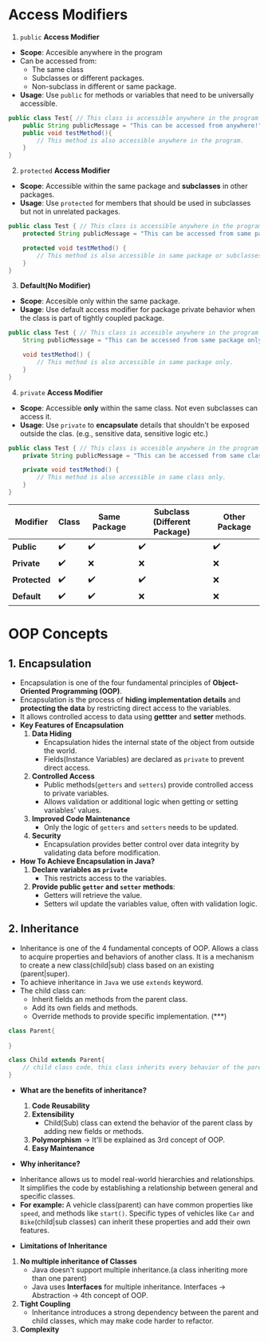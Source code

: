 # Access Modifiers
1. `public` **Access Modifier**
* **Scope**: Accesible anywhere in the program
* Can be accessed from:
    * The same class
    * Subclasses or different packages.
    * Non-subclass in different or same package.
* **Usage**: Use `public` for methods or variables that need to be universally accessible.
```java
public class Test{ // This class is accessible anywhere in the program
    public String publicMessage = "This can be accessed from anywhere!";
    public void testMethod(){
        // This method is also accessible anywhere in the program.
    }
} 
```
2. `protected` **Access Modifier**
* **Scope**: Accessible within the same package and **subclasses** in other packages.
* **Usage**: Use `protected` for members that should be used in subclasses but not in unrelated packages.
```java
public class Test { // This class is accessible anywhere in the program
    protected String publicMessage = "This can be accessed from same package or subclasses.";

    protected void testMethod() {
        // This method is also accessible in same package or subclasses.
    }
}
```
3. **Default(No Modifier)**
* **Scope**: Accesible only within the same package.
* **Usage**: Use default access modifier for package private behavior when the class is part of tightly coupled package.
```java
public class Test { // This class is accesible anywhere in the program
    String publicMessage = "This can be accessed from same package only";

    void testMethod() {
        // This method is also accessible in same package only.
    }
}
```
4. `private` **Access Modifier**
* **Scope**: Accessible **only** within the same class. Not even subclasses can access it.
* **Usage**: Use `private` to **encapsulate** details that shouldn't be exposed outside the clas.
  (e.g., sensitive data, sensitive logic etc.)
```java
public class Test { // This class is accesible anywhere in the program
    private String publicMessage = "This can be accessed from same class only";

    private void testMethod() {
        // This method is also accessible in same class only.
    }
}
```
| **Modifier**  | **Class** | **Same Package** | **Subclass (Different Package)** | **Other Package** |
|---------------|-----------|------------------|----------------------------------|-------------------|
| **Public**    | ✔️         | ✔️                | ✔️                                | ✔️                 |
| **Private**   | ✔️         | ❌                | ❌                                | ❌                 |
| **Protected** | ✔️         | ✔️                | ✔️                                | ❌                 |
| **Default**   | ✔️         | ✔️                | ❌                                | ❌                 |

# OOP Concepts
## 1. Encapsulation
* Encapsulation is one of the four fundamental principles of **Object-Oriented Programming (OOP)**.
* Encapsulation is the process of **hiding implementation details** and **protecting the data** by
  restricting direct access to the variables.
* It allows controlled access to data using **gettter** and **setter** methods.
* **Key Features of Encapsulation**
    1. **Data Hiding**
        * Encapsulation hides the internal state of the object from outside the world.
        * Fields(Instance Variables) are declared as `private` to prevent direct access.
    2. **Controlled Access**
        * Public methods(`getters` and `setters`) provide controlled access to private variables.
        * Allows validation or additional logic when getting or setting variables' values.
    3. **Improved Code Maintenance**
        * Only the logic of `getters` and `setters` needs to be updated.
    4. **Security**
        * Encapsulation provides better control over data integrity by validating data before modification.
* **How To Achieve Encapsulation in Java?**
    1. **Declare variables as `private`**
        * This restricts access to the variables.
    2. **Provide public `getter` and `setter` methods**:
        * Getters will retrieve the value.
        * Setters wil update the variables value, often with validation logic.

## 2. Inheritance
* Inheritance is one of the 4 fundamental concepts of OOP. Allows a class to acquire properties and behaviors of
  another class. It is a mechanism to create a new class(child|sub) class based on an existing (parent|super).
* To achieve inheritance in `Java` we use `extends` keyword.
* The child class can:
    * Inherit fields an methods from the parent class.
    * Add its own fields and methods.
    * Override methods to provide specific implementation. (***)
```java
class Parent{
    
}

class Child extends Parent{
    // child class code, this class inherits every behavior of the parent class except the private ones.
}
```
* **What are the benefits of inheritance?**
    1. **Code Reusability**
    2. **Extensibility**
        * Child(Sub) class can extend the behavior of the parent class by adding new fields or methods.
    3. **Polymorphism** -> It'll be explained as 3rd concept of OOP.
    4. **Easy Maintenance**

* **Why inheritance?**
- Inheritance allows us to model real-world hierarchies and relationships. It simplifies the code by
  establishing a relationship between general and specific classes.
- **For example:** A vehicle class(parent) can have common properties like `speed`, and methods like `start()`.
  Specific types of vehicles like `Car` and `Bike`(child|sub classes) can inherit these properties and add their own
  features.

* **Limitations of Inheritance**
1. **No multiple inheritance of Classes**
    - Java doesn't support multiple inheritance.(a class inheriting more than one parent)
    - Java uses **Interfaces** for multiple inheritance. Interfaces -> Abstraction -> 4th concept of OOP.
2. **Tight Coupling**
    - Inheritance introduces a strong dependency between the parent and child classes, which may make
      code harder to refactor.
3. **Complexity**



  

